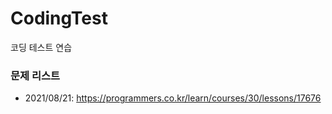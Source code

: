 # CodingTest
코딩 테스트 연습

### 문제 리스트
+ 2021/08/21: https://programmers.co.kr/learn/courses/30/lessons/17676